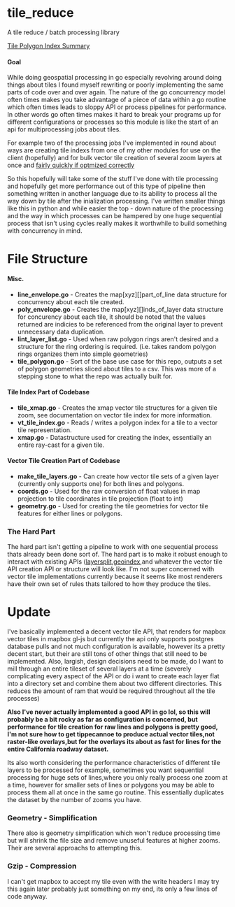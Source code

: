 # tile_reduce
A tile reduce / batch processing library

[Tile Polygon Index Summary](https://github.com/murphy214/tile_reduce/blob/master/Tile_Index.md)

#### Goal

While doing geospatial processing in go especially revolving around doing things about tiles I found myself rewriting or poorly implementing the same parts of code over and over again. The nature of the go concurrency model often times makes you take advantage of a piece of data within a go routine which often times leads to sloppy API or process pipelines for performance. In other words go often times makes it hard to break your programs up for different configurations or processes so this module is like the start of an api for multiprocessing jobs about tiles. 

For example two of the processing jobs I've implemented in round about ways are creating tile indexs from one of my other modules for use on the client (hopefully) and for bulk vector tile creation of several zoom layers at once and [fairly quickly if optmized correctly](https://github.com/murphy214/vtile)

So this hopefully will take some of the stuff I've done with tile processing and hopefully get more performance out of this type of pipeline then something written in another language due to its ability to process all the way down by tile after the inialization processing. I've written smaller things like this in python and while easier the top - down nature of the processing and the way in which processes can be hampered by one huge sequential process that isn't using cycles really makes it worthwhile to build something with concurrency in mind. 

# File Structure 
#### Misc.
* **line_envelope.go** - Creates the map[xyz][]part_of_line data structure for concurrency about each tile created. 
* **poly_envelope.go** - Creates the map[xyz][]inds_of_layer data structure for concurency about each tile, it should be noted that the values returned are indicies to be referenced from the original layer to prevent unnecessary data duplication. 
* **lint_layer_list.go** - Used when raw polygon rings aren't desired and a structure for the ring ordering is required. (i.e. takes random polygon rings organizes them into simple geometries) 
* **tile_polygon.go** - Sort of the base use case for this repo, outputs a set of polygon geometries sliced about tiles to a csv. This was more of a stepping stone to what the repo was actually built for.

#### Tile Index Part of Codebase
* **tile_xmap.go** - Creates the xmap vector tile structures for a given tile zoom, see documentation on vector tile index for more information.
* **vt_tile_index.go** - Reads / writes a polygon index for a tile to a vector tile representation.
* **xmap.go** - Datastructure used for creating the index, essentially an entire ray-cast for a given tile.

#### Vector Tile Creation Part of Codebase
* **make_tile_layers.go** - Can create how vector tile sets of a given layer (currently only supports one) for both lines and polygons.
* **coords.go** - Used for the raw conversion of float values in map projection to tile coordinates in tile projection (float to int) 
* **geometry.go** - Used for creating the tile geometries for vector tile features for either lines or polygons. 

### The Hard Part 

The hard part isn't getting a pipeline to work with one sequential process thats already been done sort of. The hard part is to make it robust enough to interact with existing APIs ([layersplit](https://github.com/murphy214/layersplit),[geoindex](https://github.com/murphy214/geoindex),and whatever the vector  tile API creation API or structure will look like. I'm not super concerned with vector tile implementations currently because it seems like most renderers have their own set of rules thats tailored to how they produce the tiles.

# Update 

I've basically implemented a decent vector tile API, that renders for mapbox vector tiles in mapbox gl-js but currently the api only supports postgres database pulls and not much configuration is available, however its a pretty decent start, but their are still tons of other things that still need to be implemented. Also, largish, design decisions need to be made, do I want to mill through an entire tileset of several layers at a time (severely complicating every aspect of the API or do i want to create each layer flat into a directory set and combine them about two different directories. This reduces the amount of ram that would be required throughout all the tile processes)

**Also I've never actually implemented a good API in go lol, so this will probably be a bit rocky as far as configuration is concerned, but performance for tile creation for raw lines and polygons is pretty good, I'm not sure how to get tippecannoe to produce actual vector tiles,not raster-like overlays,but for the overlays its about as fast for lines for the entire California roadway dataset.**

Its also worth considering the performance characteristics of different tile layers to be processed for example, sometimes you want sequential processing for huge sets of lines,where you only really process one zoom at a time, however for smaller sets of lines or polygons you may be able to process them all at once in the same go routine. This essentially duplicates the dataset by the number of zooms you have.

### Geometry - Simplification
There also is geometry simplification which won't reduce processing time but will shrink the file size and remove unuseful features at higher zooms. Their are several approachs to attempting this. 


### Gzip - Compression
I can't get mapbox to accept my tile even with the write headers I may try this again later probably just something on my end, its only a few lines of code anyway. 

